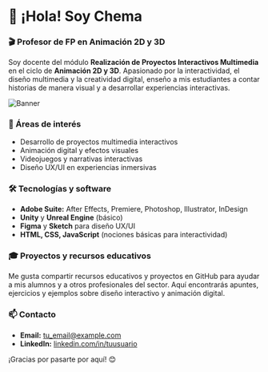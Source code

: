 # 👋 ¡Hola! Soy Chema

### 🎬 Profesor de FP en Animación 2D y 3D
Soy docente del módulo **Realización de Proyectos Interactivos Multimedia** en el ciclo de **Animación 2D y 3D**. Apasionado por la interactividad, el diseño multimedia y la creatividad digital, enseño a mis estudiantes a contar historias de manera visual y a desarrollar experiencias interactivas.

![Banner](https://img.freepik.com/vector-gratis/banner-linkedin-negocios-degradado_23-2150091566.jpg)

### 🚀 Áreas de interés
- Desarrollo de proyectos multimedia interactivos
- Animación digital y efectos visuales
- Videojuegos y narrativas interactivas
- Diseño UX/UI en experiencias inmersivas

### 🛠️ Tecnologías y software
- **Adobe Suite:** After Effects, Premiere, Photoshop, Illustrator, InDesign
- **Unity** y **Unreal Engine** (básico)
- **Figma** y **Sketch** para diseño UX/UI
- **HTML, CSS, JavaScript** (nociones básicas para interactividad)

### 🎓 Proyectos y recursos educativos
Me gusta compartir recursos educativos y proyectos en GitHub para ayudar a mis alumnos y a otros profesionales del sector. Aquí encontrarás apuntes, ejercicios y ejemplos sobre diseño interactivo y animación digital.

### 📫 Contacto
- **Email:** [tu_email@example.com](mailto:jmternero@educa.madrid.org)
- **LinkedIn:** [linkedin.com/in/tuusuario](https://linkedin.com/in/tuusuario)

¡Gracias por pasarte por aquí! 😊
<!--
**ChemaTS/ChemaTS** is a ✨ _special_ ✨ repository because its `README.md` (this file) appears on your GitHub profile.

Here are some ideas to get you started:

- 🔭 I’m currently working on ...
- 🌱 I’m currently learning ...
- 👯 I’m looking to collaborate on ...
- 🤔 I’m looking for help with ...
- 💬 Ask me about ...
- 📫 How to reach me: ...
- 😄 Pronouns: ...
- ⚡ Fun fact: ...
-->
